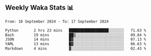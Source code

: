 ## Weekly Waka Stats 📊
<!--START_SECTION:waka-->

```txt
From: 10 September 2024 - To: 17 September 2024

Python       2 hrs 23 mins   ██████████████████░░░░░░░   71.63 %
Bash         19 mins         ██▒░░░░░░░░░░░░░░░░░░░░░░   09.84 %
JSON         14 mins         █▓░░░░░░░░░░░░░░░░░░░░░░░   07.13 %
YAML         13 mins         █▓░░░░░░░░░░░░░░░░░░░░░░░   06.63 %
Markdown     4 mins          ▓░░░░░░░░░░░░░░░░░░░░░░░░   02.43 %
```

<!--END_SECTION:waka-->

<!--

Here are some ideas to get you started:

- 🔭 I’m currently working on (way to add branches committed on)
- 🌱 I’m currently learning Web Frameworks and Machine Learning! (Lisp, JS (react & angular), Python, and __)
- 💬 Ask me about ...
- 📫 How to reach me: 
- 😄 Pronouns: He/Him/His
- ⚡ Fun fact: ...

that-recsys-lab
-->
